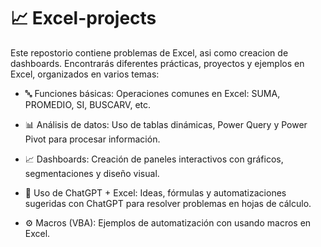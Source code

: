 # 📈 Excel-projects
Este repostorio contiene problemas de Excel, asi como creacion de dashboards. Encontrarás diferentes prácticas, proyectos y ejemplos en Excel, organizados en varios temas:

- 🔤 Funciones básicas: Operaciones comunes en Excel: SUMA, PROMEDIO, SI, BUSCARV, etc.

- 📊 Análisis de datos: Uso de tablas dinámicas, Power Query y Power Pivot para procesar información.

- 📈 Dashboards: Creación de paneles interactivos con gráficos, segmentaciones y diseño visual.

- 🤖 Uso de ChatGPT + Excel: Ideas, fórmulas y automatizaciones sugeridas con ChatGPT para resolver problemas en hojas de cálculo.

- ⚙️ Macros (VBA): Ejemplos de automatización con usando macros en Excel.

<!--
🟩 Funciones avanzadas
Ejemplos con ÍNDICE, COINCIDIR, DESREF, XLOOKUP, funciones dinámicas, y más.

📝 Ejercicios de cursos / YouTub
Archivos de práctica basados en cursos en línea y tutoriales de YouTube.


💡 Ideas propias
Proyectos personales inventados (ejemplo: presupuesto, control de gastos, simulaciones, etc.).
-->
